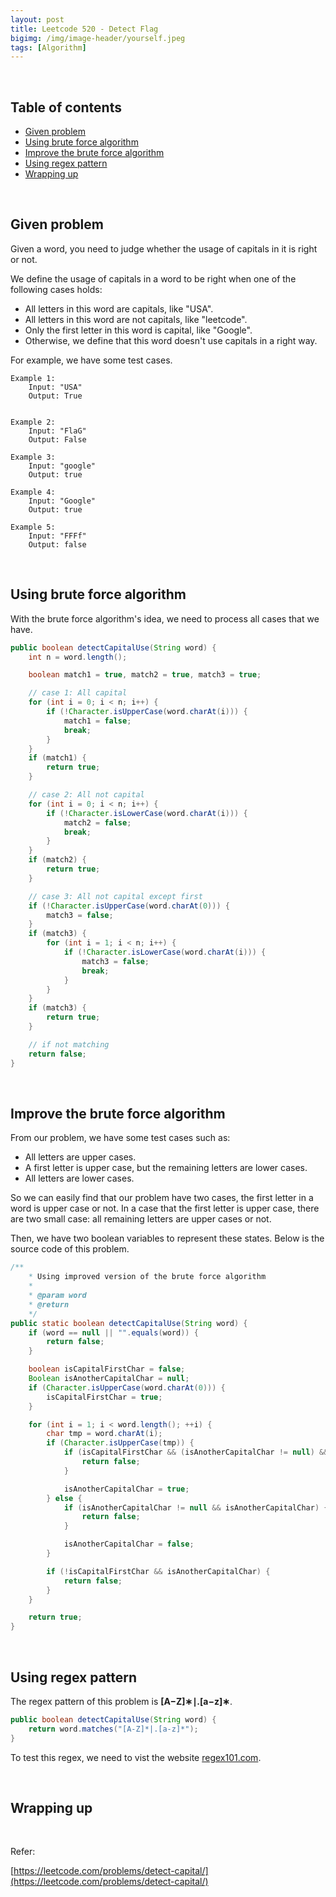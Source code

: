 ```yaml
---
layout: post
title: Leetcode 520 - Detect Flag
bigimg: /img/image-header/yourself.jpeg
tags: [Algorithm]
---
```




<br>

## Table of contents
- [Given problem](#given-problem)
- [Using brute force algorithm ](#using-brute-force-algorithm)
- [Improve the brute force algorithm](#improve-the-brute-force-algorithm)
- [Using regex pattern](#using-regex-pattern)
- [Wrapping up](#wrapping-up)


<br>

## Given problem

Given a word, you need to judge whether the usage of capitals in it is right or not.

We define the usage of capitals in a word to be right when one of the following cases holds:
- All letters in this word are capitals, like "USA".
- All letters in this word are not capitals, like "leetcode".
- Only the first letter in this word is capital, like "Google".
- Otherwise, we define that this word doesn't use capitals in a right way.

For example, we have some test cases.

```
Example 1:
    Input: "USA"
    Output: True
 

Example 2:
    Input: "FlaG"
    Output: False

Example 3:
    Input: "google"
    Output: true

Example 4:
    Input: "Google"
    Output: true

Example 5:
    Input: "FFFf"
    Output: false

```


<br>

## Using brute force algorithm 

With the brute force algorithm's idea, we need to process all cases that we have.

```java
public boolean detectCapitalUse(String word) {
    int n = word.length();

    boolean match1 = true, match2 = true, match3 = true;

    // case 1: All capital
    for (int i = 0; i < n; i++) {
        if (!Character.isUpperCase(word.charAt(i))) {
            match1 = false;
            break;
        }
    }
    if (match1) {
        return true;
    }

    // case 2: All not capital
    for (int i = 0; i < n; i++) {
        if (!Character.isLowerCase(word.charAt(i))) {
            match2 = false;
            break;
        }
    }
    if (match2) {
        return true;
    }

    // case 3: All not capital except first
    if (!Character.isUpperCase(word.charAt(0))) {
        match3 = false;
    }
    if (match3) {
        for (int i = 1; i < n; i++) {
            if (!Character.isLowerCase(word.charAt(i))) {
                match3 = false;
                break;
            }
        }
    }
    if (match3) {
        return true;
    }

    // if not matching
    return false;
}
```


<br>

## Improve the brute force algorithm

From our problem, we have some test cases such as:
- All letters are upper cases.
- A first letter is upper case, but the remaining letters are lower cases.
- All letters are lower cases.

So we can easily find that our problem have two cases, the first letter in a word is upper case or not. In a case that the first letter is upper case, there are two small case: all remaining letters are upper cases or not.

Then, we have two boolean variables to represent these states. Below is the source code of this problem.

```java
/**
    * Using improved version of the brute force algorithm
    *
    * @param word
    * @return
    */
public static boolean detectCapitalUse(String word) {
    if (word == null || "".equals(word)) {
        return false;
    }

    boolean isCapitalFirstChar = false;
    Boolean isAnotherCapitalChar = null;
    if (Character.isUpperCase(word.charAt(0))) {
        isCapitalFirstChar = true;
    }

    for (int i = 1; i < word.length(); ++i) {
        char tmp = word.charAt(i);
        if (Character.isUpperCase(tmp)) {
            if (isCapitalFirstChar && (isAnotherCapitalChar != null) && !isAnotherCapitalChar) {
                return false;
            }

            isAnotherCapitalChar = true;
        } else {
            if (isAnotherCapitalChar != null && isAnotherCapitalChar) {
                return false;
            }

            isAnotherCapitalChar = false;
        }

        if (!isCapitalFirstChar && isAnotherCapitalChar) {
            return false;
        }
    }

    return true;
}
```

<br>

## Using regex pattern

The regex pattern of this problem is **[A−Z]∗∣.[a−z]∗**.

```java
public boolean detectCapitalUse(String word) {
    return word.matches("[A-Z]*|.[a-z]*");
}
```

To test this regex, we need to vist the website [regex101.com](https://regex101.com/).

<br>

## Wrapping up




<br>

Refer:

[https://leetcode.com/problems/detect-capital/](https://leetcode.com/problems/detect-capital/)